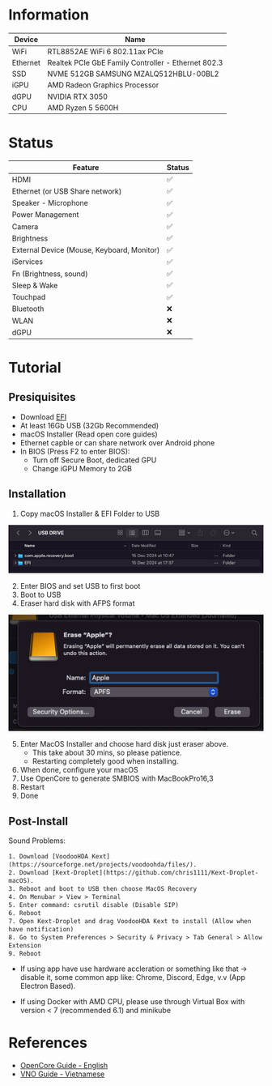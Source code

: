 
# Information
| Device | Name |
|----------|----------|
| WiFi | RTL8852AE WiFi 6 802.11ax PCIe |
| Ethernet | Realtek PCIe GbE Family Controller - Ethernet 802.3 |
| SSD | NVME 512GB SAMSUNG MZALQ512HBLU-00BL2 |
| iGPU | AMD Radeon Graphics Processor |
| dGPU | NVIDIA RTX 3050 |
| CPU | AMD Ryzen 5 5600H |

# Status
| Feature | Status |
|----------|----------|
| HDMI | ✅  |
| Ethernet (or USB Share network) | ✅  |
| Speaker - Microphone | ✅  |
| Power Management | ✅  |
| Camera | ✅  |
| Brightness | ✅  |
| External Device (Mouse, Keyboard, Monitor) | ✅  |
| iServices | ✅  |
| Fn (Brightness, sound) | ✅ |
| Sleep & Wake| ✅ |
| Touchpad | ✅ |
| Bluetooth | ❌ | (work with USB Orico BT403) 
| WLAN | ❌ |
| dGPU | ❌ |

# Tutorial

## Presiquisites

- Download [EFI](https://drive.google.com/drive/folders/1fFgWZ-1S54pKGRx235hEZsIKSKqVMaPm?usp=sharing)
- At least 16Gb USB (32Gb Recommended)
- macOS Installer (Read open core guides)
- Ethernet capble or can share network over Android phone
- In BIOS (Press F2 to enter BIOS):
    - Turn off Secure Boot, dedicated GPU
    - Change iGPU Memory to 2GB

## Installation

1. Copy macOS Installer & EFI Folder to USB

![alt text](assets/1.png)

2. Enter BIOS and set USB to first boot
3. Boot to USB
4. Eraser hard disk with AFPS format

![alt text](assets/4.png)

5. Enter MacOS Installer and choose hard disk just eraser above.
    - This take about 30 mins, so please patience.
    - Restarting completely good when installing.
6. When done, configure your macOS
7. Use OpenCore to generate SMBIOS with MacBookPro16,3
8. Restart
9. Done

## Post-Install
Sound Problems:

    1. Download [VoodooHDA Kext](https://sourceforge.net/projects/voodoohda/files/).
    2. Download [Kext-Droplet](https://github.com/chris1111/Kext-Droplet-macOS).
    3. Reboot and boot to USB then choose MacOS Recovery
    4. On Menubar > View > Terminal
    5. Enter command: csrutil disable (Disable SIP)
    6. Reboot
    7. Open Kext-Droplet and drag VoodooHDA Kext to install (Allow when have notification)
    8. Go to System Preferences > Security & Privacy > Tab General > Allow Extension
    9. Reboot

- If using app have use hardware accleration or something like that -> disable it, some common app like: Chrome, Discord, Edge, v.v (App Electron Based).

- If using Docker with AMD CPU, please use through Virtual Box with version < 7 (recommended 6.1) and minikube
# References
- [OpenCore Guide - English](https://dortania.github.io/OpenCore-Install-Guide/)
- [VNO Guide - Vietnamese](https://vnohackintosh.com)
    



